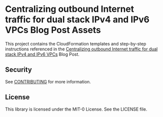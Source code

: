# Centralizing outbound Internet traffic for dual stack IPv4 and IPv6 VPCs Blog Post Assets

This project contains the CloudFormation templates and step-by-step instructions referenced in the [Centralizing outbound Internet traffic for dual stack IPv4 and IPv6 VPCs](https://aws.amazon.com/blogs/networking-and-content-delivery/networking-and-content-delivery/centralizing-outbound-internet-traffic-for-dual-stack-ipv4-and-ipv6-vpcs/) Blog Post.

## Security

See [CONTRIBUTING](CONTRIBUTING.md#security-issue-notifications) for more information.

## License

This library is licensed under the MIT-0 License. See the LICENSE file.
